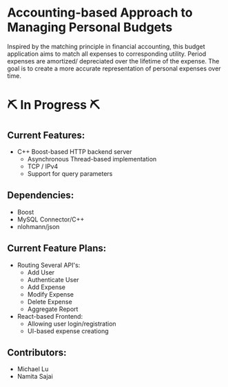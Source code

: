 # Accounting-based Approach to Managing Personal Budgets #

Inspired by the matching principle in financial accounting, this budget application
aims to match all expenses to corresponding utility. Period expenses are amortized/
depreciated over the lifetime of the expense. The goal is to create a more accurate
representation of personal expenses over time. 

# ⛏️ In Progress ⛏️ #

## Current Features: ##
- C++ Boost-based HTTP backend server
    - Asynchronous Thread-based implementation
    - TCP / IPv4
    - Support for query parameters


## Dependencies: ##
- Boost 
- MySQL Connector/C++
- nlohmann/json

## Current Feature Plans: ##
- Routing Several API's:
    - Add User
    - Authenticate User
    - Add Expense 
    - Modify Expense
    - Delete Expense
    - Aggregate Report 
- React-based Frontend:
    - Allowing user login/registration
    - UI-based expense creationg

## Contributors: ##
- Michael Lu
- Namita Sajai
